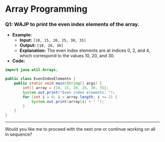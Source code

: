# Array Programming


### Q1: WAJP to print the even index elements of the array.  
- **Example:**  
  - **Input:** `[10, 15, 20, 25, 30, 35]`  
  - **Output:** `[10, 20, 30]`  
  - **Explanation:** The even index elements are at indices 0, 2, and 4, which correspond to the values 10, 20, and 30.  
- **Code:**  
```java
import java.util.Arrays;

public class EvenIndexElements {
    public static void main(String[] args) {
        int[] array = {10, 15, 20, 25, 30, 35};
        System.out.print("Even index elements: ");
        for (int i = 0; i < array.length; i += 2) {
            System.out.print(array[i] + " ");
        }
    }
}
```  

---  

Would you like me to proceed with the next one or continue working on all in sequence? 